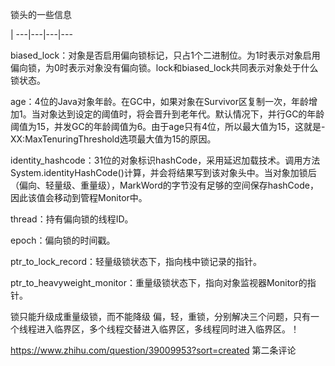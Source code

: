 锁头的一些信息

|
---|---|---|---

biased_lock：对象是否启用偏向锁标记，只占1个二进制位。为1时表示对象启用偏向锁，为0时表示对象没有偏向锁。lock和biased_lock共同表示对象处于什么锁状态。

age：4位的Java对象年龄。在GC中，如果对象在Survivor区复制一次，年龄增加1。当对象达到设定的阈值时，将会晋升到老年代。默认情况下，并行GC的年龄阈值为15，并发GC的年龄阈值为6。由于age只有4位，所以最大值为15，这就是-XX:MaxTenuringThreshold选项最大值为15的原因。

identity_hashcode：31位的对象标识hashCode，采用延迟加载技术。调用方法System.identityHashCode()计算，并会将结果写到该对象头中。当对象加锁后（偏向、轻量级、重量级），MarkWord的字节没有足够的空间保存hashCode，因此该值会移动到管程Monitor中。

thread：持有偏向锁的线程ID。

epoch：偏向锁的时间戳。

ptr_to_lock_record：轻量级锁状态下，指向栈中锁记录的指针。

ptr_to_heavyweight_monitor：重量级锁状态下，指向对象监视器Monitor的指针。

锁只能升级成重量级锁，而不能降级
偏，轻，重锁，分别解决三个问题，只有一个线程进入临界区，多个线程交替进入临界区，多线程同时进入临界区。！

https://www.zhihu.com/question/39009953?sort=created 第二条评论